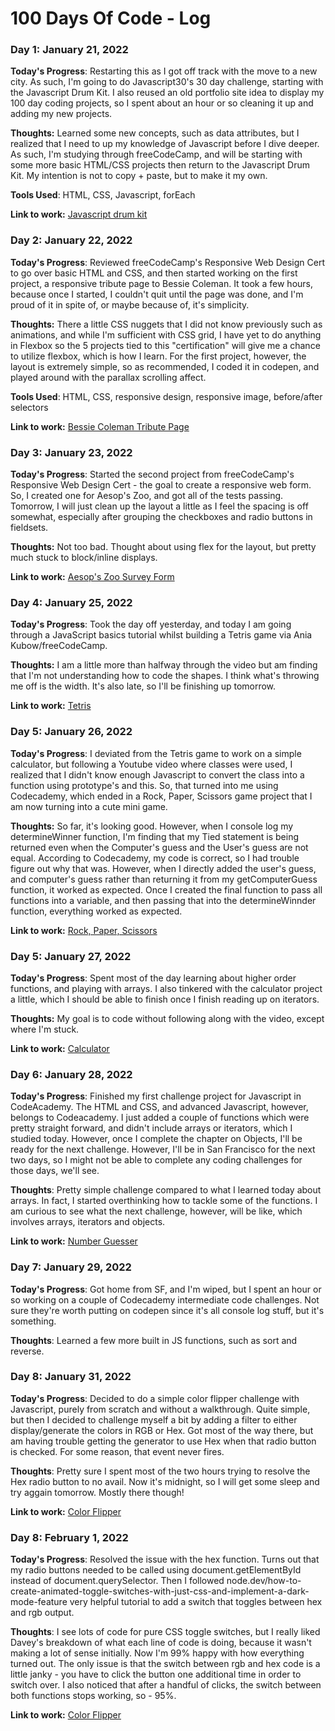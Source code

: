 # 100 Days Of Code - Log

### Day 1: January 21, 2022 

**Today's Progress**: Restarting this as I got off track with the move to a new city. As such, I'm going to do Javascript30's 30 day challenge, starting with the Javascript Drum Kit. I also reused an old portfolio site idea to display my 100 day coding projects, so I spent about an hour or so cleaning it up and adding my new projects.

**Thoughts:** Learned some new concepts, such as data attributes, but I realized that I need to up my knowledge of Javascript before I dive deeper. As such, I'm studying through freeCodeCamp, and will be starting with some more basic HTML/CSS projects then return to the Javascript Drum Kit. My intention is not to copy + paste, but to make it my own.

**Tools Used**: HTML, CSS, Javascript, forEach

**Link to work:** [Javascript drum kit](http://www.example.com)

### Day 2: January 22, 2022

**Today's Progress**: Reviewed freeCodeCamp's Responsive Web Design Cert to go over basic HTML and CSS, and then started working on the first project, a responsive tribute page to Bessie Coleman. It took a few hours, because once I started, I couldn't quit until the page was done, and I'm proud of it in spite of, or maybe because of, it's simplicity. 

**Thoughts:** There a little CSS nuggets that I did not know previously such as animations, and while I'm sufficient with CSS grid, I have yet to do anything in Flexbox so the 5 projects tied to this "certification" will give me a chance to utilize flexbox, which is how I learn. For the first project, however, the layout is extremely simple, so as recommended, I coded it in codepen, and played around with the parallax scrolling affect.

**Tools Used**: HTML, CSS, responsive design, responsive image, before/after selectors

**Link to work:** [Bessie Coleman Tribute Page](https://codepen.io/gtmaster2022/full/bGoXVvY)

### Day 3: January 23, 2022

**Today's Progress**: Started the second project from freeCodeCamp's Responsive Web Design Cert - the goal to create a responsive web form. So, I created one for Aesop's Zoo, and got all of the tests passing. Tomorrow, I will just clean up the layout a little as I feel the spacing is off somewhat, especially after grouping the checkboxes and radio buttons in fieldsets. 

**Thoughts:** Not too bad. Thought about using flex for the layout, but pretty much stuck to block/inline displays. 

**Link to work:** [Aesop's Zoo Survey Form](https://codepen.io/gtmaster2022/full/JjrgvVJ)

### Day 4: January 25, 2022

**Today's Progress**: Took the day off yesterday, and today I am going through a JavaScript basics tutorial whilst building a Tetris game via Ania Kubow/freeCodeCamp. 

**Thoughts:** I am a little more than halfway through the video but am finding that I'm not understanding how to code the shapes. I think what's throwing me off is the width. It's also late, so I'll be finishing up tomorrow. 

**Link to work:** [Tetris](https://codepen.io/gtmaster2022/full/ZEaEzJW)

### Day 5: January 26, 2022

**Today's Progress**: I deviated from the Tetris game to work on a simple calculator, but following a Youtube video where classes were used, I realized that I didn't know enough Javascript to convert the class into a function using prototype's and this. So, that turned into me using Codecademy, which ended in a Rock, Paper, Scissors game project that I am now turning into a cute mini game. 

**Thoughts:** So far, it's looking good. However, when I console log my determineWinner function, I'm finding that my Tied statement is being returned even when the Computer's guess and the User's guess are not equal. According to Codecademy, my code is correct, so I had trouble figure out why that was. However, when I directly added the user's guess, and computer's guess rather than returning it from my getComputerGuess function, it worked as expected. Once I created the final function to pass all functions into a variable, and then passing that into the determineWinnder function, everything worked as expected.

**Link to work:** [Rock, Paper, Scissors](https://codepen.io/gtmaster2022/full/KKyKGQP)

### Day 5: January 27, 2022

**Today's Progress**: Spent most of the day learning about higher order functions, and playing with arrays. I also tinkered with the calculator project a little, which I should be able to finish once I finish reading up on iterators. 

**Thoughts:** My goal is to code without following along with the video, except where I'm stuck.

**Link to work:** [Calculator](https://codepen.io/gtmaster2022/full/MWOWWVQ)

### Day 6: January 28, 2022

**Today's Progress**: Finished my first challenge project for Javascript in CodeAcademy. The HTML and CSS, and advanced Javascript, however, belongs to Codeacademy. I just added a couple of functions which were pretty straight forward, and didn't include arrays or iterators, which I studied today. However, once I complete the chapter on Objects, I'll be ready for the next challenge. However, I'll be in San Francisco for the next two days, so I might not be able to complete any coding challenges for those days, we'll see.

**Thoughts**: Pretty simple challenge compared to what I learned today about arrays. In fact, I started overthinking how to tackle some of the functions. I am curious to see what the next challenge, however, will be like, which involves arrays, iterators and objects.

**Link to work:** [Number Guesser](https://codepen.io/gtmaster2022/pen/GROJvPj)

### Day 7: January 29, 2022

**Today's Progress**: Got home from SF, and I'm wiped, but I spent an hour or so working on a couple of Codecademy intermediate code challenges. Not sure they're worth putting on codepen since it's all console log stuff, but it's something.

**Thoughts**: Learned a few more built in JS functions, such as sort and reverse. 

### Day 8: January 31, 2022

**Today's Progress**: Decided to do a simple color flipper challenge with Javascript, purely from scratch and without a walkthrough. Quite simple, but then I decided to challenge myself a bit by adding a filter to either display/generate the colors in RGB or Hex. Got most of the way there, but am having trouble getting the generator to use Hex when that radio button is checked. For some reason, that event never fires. 

**Thoughts**: Pretty sure I spent most of the two hours trying to resolve the Hex radio button to no avail. Now it's midnight, so I will get some sleep and try aggain tomorrow. Mostly there though!

**Link to work:** [Color Flipper](https://codepen.io/gtmaster2022/full/YzEwBJq)

### Day 8: February 1, 2022

**Today's Progress**: Resolved the issue with the hex function. Turns out that my radio buttons needed to be called using document.getElementById instead of document.querySelector. Then I followed node.dev/how-to-create-animated-toggle-switches-with-just-css-and-implement-a-dark-mode-feature very helpful tutorial to add a switch that toggles between hex and rgb output. 

**Thoughts**: I see lots of code for pure CSS toggle switches, but I really liked Davey's breakdown of what each line of code is doing, because it wasn't making a lot of sense initially. Now I'm 99% happy with how everything turned out. The only issue is that the switch between rgb and hex code is a little janky - you have to click the button one additional time in order to switch over. I also noticed that after a handful of clicks, the switch between both functions stops working, so - 95%.

**Link to work:** [Color Flipper](https://codepen.io/gtmaster2022/full/YzEwBJq)




